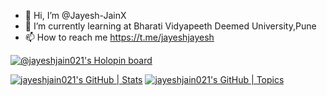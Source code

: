 - 👋 Hi, I’m @Jayesh-JainX
- 🌱 I’m currently learning at Bharati Vidyapeeth Deemed University,Pune
- 📫 How to reach me https://t.me/jayeshjayesh

[![@jayeshjain021's Holopin board](https://holopin.me/jayeshjain021)](https://holopin.io/@jayeshjain021)

[![jayeshjain021's GitHub | Stats](https://stats.quine.sh/jayeshjain021/github?theme=dark)](https://quine.sh?utm_source=widgets&utm_campaign=jayeshjain021)
[![jayeshjain021's GitHub | Topics](https://stats.quine.sh/jayeshjain021/topics-over-time?theme=dark)](https://quine.sh?utm_source=widgets&utm_campaign=jayeshjain021)
<!---
Jayesh-JainX/Jayesh-JainX is a ✨ special ✨ repository because its `README.md` (this file) appears on your GitHub profile.
You can click the Preview link to take a look at your changes.
--->
